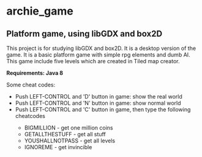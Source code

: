 # archie_game
<h2>Platform game, using libGDX and box2D</h2>

This project is for studying libGDX and box2D. It is a desktop version of the game. It is a basic platform game with simple rpg elements and dumb AI.<br>
This game include five levels which are created in Tiled map creator.<br>
<p><strong>Requirements: Java 8</strong></p>
Some cheat codes:<br>
<ul>
  <li>Push LEFT-CONTROL and 'D' button in game: show the real world</li>
  <li>Push LEFT-CONTROL and 'N' button in game: show normal world</li>
  <li>Push LEFT-CONTROL and 'C' button in game, then type the following cheatcodes</li>
  <ul>
      <li>BIGMILLION - get one million coins</li>
      <li>GETALLTHESTUFF - get all stuff</li>
      <li>YOUSHALLNOTPASS - get all levels</li>
      <li>IGNOREME - get invincible</li>
  </ul>
</ul>

